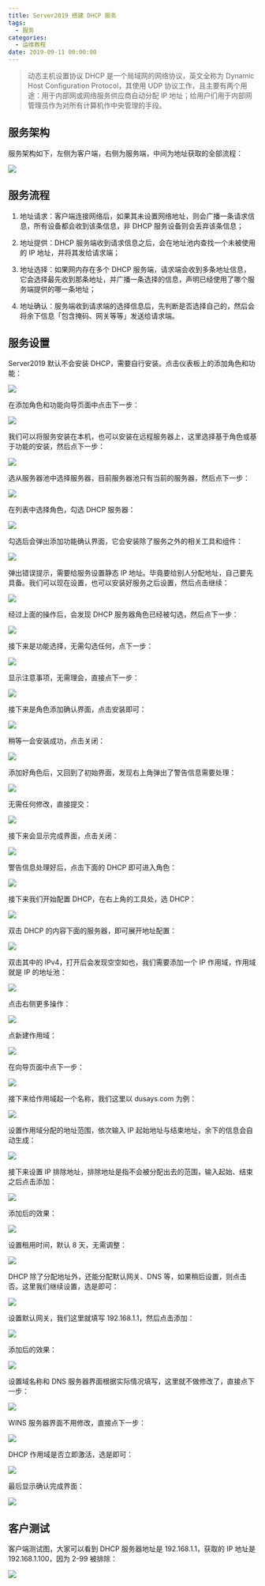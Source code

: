 ```yaml
---
title: Server2019 搭建 DHCP 服务
tags:
  - 服务
categories:
  - 运维教程
date: 2019-09-11 00:00:00
---
```


> 动态主机设置协议 DHCP 是一个局域网的网络协议，英文全称为 Dynamic Host Configuration Protocol，其使用 UDP 协议工作，且主要有两个用途：用于内部网或网络服务供应商自动分配 IP 地址；给用户们用于内部网管理员作为对所有计算机作中央管理的手段。

<!-- more -->

## 服务架构

服务架构如下，左侧为客户端，右侧为服务端，中间为地址获取的全部流程：

![](https://cdn.dusays.com/2019/09/64-1.jpg)

## 服务流程

1. 地址请求：客户端连接网络后，如果其未设置网络地址，则会广播一条请求信息，所有设备都会收到该条信息，非 DHCP 服务设备则会丢弃该条信息；

2. 地址提供：DHCP 服务端收到请求信息之后，会在地址池内查找一个未被使用的 IP 地址，并将其发给请求端；

3. 地址选择：如果网内存在多个 DHCP 服务端，请求端会收到多条地址信息，它会选择最先收到那条地址，并广播一条选择的信息，声明已经使用了哪个服务端提供的哪一条地址；

4. 地址确认：服务端收到请求端的选择信息后，先判断是否选择自己的，然后会将余下信息「包含掩码、网关等等」发送给请求端。

## 服务设置

Server2019 默认不会安装 DHCP，需要自行安装。点击仪表板上的添加角色和功能：

![](https://cdn.dusays.com/2019/09/64-2.jpg)

在添加角色和功能向导页面中点击下一步：

![](https://cdn.dusays.com/2019/09/64-3.jpg)

我们可以将服务安装在本机，也可以安装在远程服务器上，这里选择基于角色或基于功能的安装，然后点下一步：

![](https://cdn.dusays.com/2019/09/64-4.jpg)

选从服务器池中选择服务器，目前服务器池只有当前的服务器，然后点下一步：

![](https://cdn.dusays.com/2019/09/64-5.jpg)

在列表中选择角色，勾选 DHCP 服务器：

![](https://cdn.dusays.com/2019/09/64-6.jpg)

勾选后会弹出添加功能确认界面，它会安装除了服务之外的相关工具和组件：

![](https://cdn.dusays.com/2019/09/64-7.jpg)

弹出错误提示，需要给服务设置静态 IP 地址。毕竟要给别人分配地址，自己要先具备。我们可以现在设置，也可以安装好服务之后设置，然后点击继续：

![](https://cdn.dusays.com/2019/09/64-8.jpg)

经过上面的操作后，会发现 DHCP 服务器角色已经被勾选，然后点下一步：

![](https://cdn.dusays.com/2019/09/64-9.jpg)

接下来是功能选择，无需勾选任何，点下一步：

![](https://cdn.dusays.com/2019/09/64-10.jpg)

显示注意事项，无需理会，直接点下一步：

![](https://cdn.dusays.com/2019/09/64-11.jpg)

接下来是角色添加确认界面，点击安装即可：

![](https://cdn.dusays.com/2019/09/64-12.jpg)

稍等一会安装成功，点击关闭：

![](https://cdn.dusays.com/2019/09/64-13.jpg)

添加好角色后，又回到了初始界面，发现右上角弹出了警告信息需要处理：

![](https://cdn.dusays.com/2019/09/64-14.jpg)

无需任何修改，直接提交：

![](https://cdn.dusays.com/2019/09/64-15.jpg)

接下来会显示完成界面，点击关闭：

![](https://cdn.dusays.com/2019/09/64-16.jpg)

警告信息处理好后，点击下面的 DHCP 即可进入角色：

![](https://cdn.dusays.com/2019/09/64-17.jpg)

接下来我们开始配置 DHCP，在右上角的工具处，选 DHCP：

![](https://cdn.dusays.com/2019/09/64-18.jpg)

双击 DHCP 的内容下面的服务器，即可展开地址配置：

![](https://cdn.dusays.com/2019/09/64-19.jpg)

双击其中的 IPv4，打开后会发现空空如也，我们需要添加一个 IP 作用域，作用域就是 IP 的地址池：

![](https://cdn.dusays.com/2019/09/64-20.jpg)

点击右侧更多操作：

![](https://cdn.dusays.com/2019/09/64-21.jpg)

点新建作用域：

![](https://cdn.dusays.com/2019/09/64-22.jpg)

在向导页面中点下一步：

![](https://cdn.dusays.com/2019/09/64-23.jpg)

接下来给作用域起一个名称，我们这里以 dusays.com 为例：

![](https://cdn.dusays.com/2019/09/64-24.jpg)

设置作用域分配的地址范围，依次输入 IP 起始地址与结束地址，余下的信息会自动生成：

![](https://cdn.dusays.com/2019/09/64-25.jpg)

接下来设置 IP 排除地址，排除地址是指不会被分配出去的范围，输入起始、结束之后点击添加：

![](https://cdn.dusays.com/2019/09/64-26.jpg)

添加后的效果：

![](https://cdn.dusays.com/2019/09/64-27.jpg)

设置租用时间，默认 8 天，无需调整：

![](https://cdn.dusays.com/2019/09/64-28.jpg)

DHCP 除了分配地址外，还能分配默认网关、DNS 等，如果稍后设置，则点击否。这里我们继续设置，选是即可：

![](https://cdn.dusays.com/2019/09/64-29.jpg)

设置默认网关，我们这里就填写 192.168.1.1，然后点击添加：

![](https://cdn.dusays.com/2019/09/64-30.jpg)

添加后的效果：

![](https://cdn.dusays.com/2019/09/64-31.jpg)

设置域名称和 DNS 服务器界面根据实际情况填写，这里就不做修改了，直接点下一步：

![](https://cdn.dusays.com/2019/09/64-32.jpg)

WINS 服务器界面不用修改，直接点下一步：

![](https://cdn.dusays.com/2019/09/64-33.jpg)

DHCP 作用域是否立即激活，选是即可：

![](https://cdn.dusays.com/2019/09/64-34.jpg)

最后显示确认完成界面：

![](https://cdn.dusays.com/2019/09/64-35.jpg)

## 客户测试

客户端测试图，大家可以看到 DHCP 服务器地址是 192.168.1.1，获取的 IP 地址是 192.168.1.100，因为 2-99 被排除：

![](https://cdn.dusays.com/2019/09/64-36.jpg)